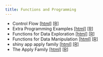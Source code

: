 ```yaml
---
title: Functions and Programming
---
```


 * Control Flow [[html]](/demo/functions-and-programming/Control_Flow.html)  [[R]](/demo/functions-and-programming/Control_Flow.R)
* Extra Programming Examples [[html]](/demo/functions-and-programming/Extra_Programming_Examples.html)  [[R]](/demo/functions-and-programming/Extra_Programming_Examples.R)
* Functions for Data Exploration [[html]](/demo/functions-and-programming/Functions_for_Data_Exploration.html)  [[R]](/demo/functions-and-programming/Functions_for_Data_Exploration.R)
* Functions for Data Manipulation [[html]](/demo/functions-and-programming/Functions_for_Data_Manipulation.html)  [[R]](/demo/functions-and-programming/Functions_for_Data_Manipulation.R)
* shiny app apply family [[html]](/demo/functions-and-programming/shiny_app_apply_family.html)  [[R]](/demo/functions-and-programming/shiny_app_apply_family.R)
* The Apply Family [[html]](/demo/functions-and-programming/The_Apply_Family.html)  [[R]](/demo/functions-and-programming/The_Apply_Family.R)